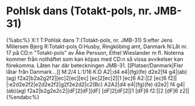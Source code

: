 # Pohlsk dans (Totakt-pols, nr. JMB-31)

{%abc%}
X:1
T:Pohlsk dans 
T:(Totakt-pols, nr. JMB-31)
S:efter Jens Millersen Bjerg
R:Totakt-pols
O:Husby, Ringköbing amt, Danmark
N:Låt nr. 17 på CD:n "Totakt-pols" av Åke Persson, Ethel Wieslander m fl. Noterna kommer från nothäftet som kan köpas med CD:n så vissa avvikelser kan förekomma. Låten har där beteckningen JMB-31. [[Platser/Danmark|Fler låtar från Danmark...]]
M:2/4
L:1/16
K:D
A2|:d4 e4|(fg)(fe) d2e2|f4 g4|(ab)(ag) f2a2|b2a2g2f2|[ec]2[ec][ec] [ec]2[ec]2|[1 [ec]6 A2:|[2 [ec]6 f2]|
|:e2d2e2f2|e2d2e2f2|g2f2e2d2|c2(Bc) A2A2|d4 e4|(fg)(fe) d2e2|
f4 g4|(ab)(ag) f2a2|b2g2e2c2|[dF]2[dF][dF] [dF]2[dF]2|[1 [dF]6 f2:|[2 [dF]6 z2]|
{%endabc%}

